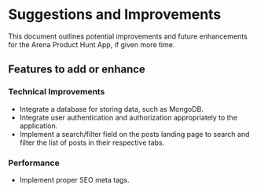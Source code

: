 # Suggestions and Improvements

This document outlines potential improvements and future enhancements for the Arena Product Hunt App, if given more time.

## Features to add or enhance

### Technical Improvements
- Integrate a database for storing data, such as MongoDB.
- Integrate user authentication and authorization appropriately to the application.
- Implement a search/filter field on the posts landing page to search and filter the list of posts in their respective tabs.

### Performance
- Implement proper SEO meta tags.